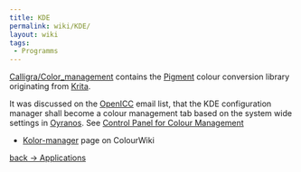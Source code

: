```yaml
---
title: KDE
permalink: wiki/KDE/
layout: wiki
tags:
 - Programms
---
```


[Calligra/Color\_management](http://community.kde.org/Calligra/Color_management)
contains the [Pigment](http://community.kde.org/Calligra/Libs/Pigment)
colour conversion library originating from [Krita](/wiki/Krita "wikilink").

It was discussed on the [OpenICC](/wiki/OpenICC "wikilink") email list, that
the KDE configuration manager shall become a colour management tab based
on the system wide settings in [Oyranos](/wiki/Oyranos "wikilink"). See
[Control Panel for Colour
Management](http://www.freedesktop.org/wiki/OpenIccForGoogleSoC2007#head-98b54ec09dfb3d4545661e5964e9ccb9fbf8d11a)

-   [Kolor-manager](/wiki/Kolor-manager "wikilink") page on ColourWiki

[back -&gt; Applications](/wiki/Applications "wikilink")

